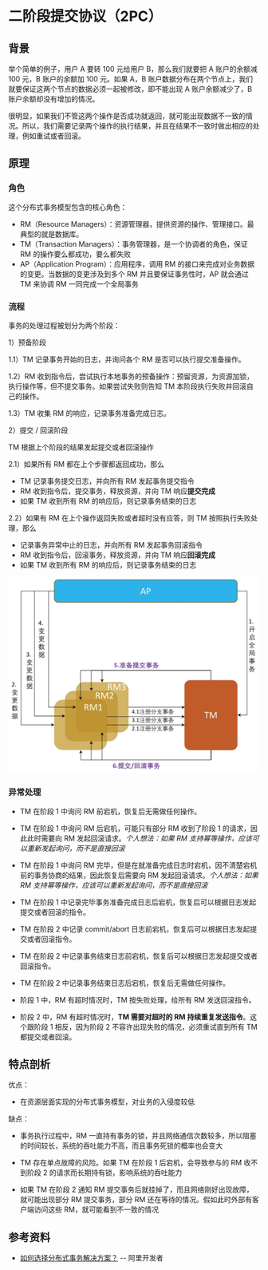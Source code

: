 # 二阶段提交协议（2PC）

## 背景

举个简单的例子，用户 A 要转 100 元给用户 B，那么我们就要把 A 账户的余额减 100 元，B 账户的余额加 100 元。如果 A，B 账户数据分布在两个节点上，我们就要保证这两个节点的数据必须一起被修改，即不能出现 A 账户余额减少了，B 账户余额却没有增加的情况。

很明显，如果我们不管这两个操作是否成功就返回，就可能出现数据不一致的情况。所以，我们需要记录两个操作的执行结果，并且在结果不一致时做出相应的处理，例如重试或者回滚。

## 原理

### 角色

这个分布式事务模型包含的核心角色：

- RM（Resource Managers）：资源管理器，提供资源的操作、管理接口。最典型的就是数据库。
- TM（Transaction Managers）：事务管理器，是一个协调者的角色，保证 RM 的操作要么都成功，要么都失败
- AP（Application Program）：应用程序，调用 RM 的接口来完成对业务数据的变更。当数据的变更涉及到多个 RM 并且要保证事务性时，AP 就会通过 TM 来协调 RM 一同完成一个全局事务

### 流程

事务的处理过程被划分为两个阶段：

1）预备阶段

1.1）TM 记录事务开始的日志，并询问各个 RM 是否可以执行提交准备操作。

1.2）RM 收到指令后，尝试执行本地事务的预备操作：预留资源，为资源加锁，执行操作等，但不提交事务。如果尝试失败则告知 TM 本阶段执行失败并回滚自己的操作。

1.3）TM 收集 RM 的响应，记录事务准备完成日志。

2）提交 / 回滚阶段

TM 根据上个阶段的结果发起提交或者回滚操作

2.1）如果所有 RM 都在上个步骤都返回成功，那么

- TM 记录事务提交日志，并向所有 RM 发起事务提交指令
- RM 收到指令后，提交事务，释放资源，并向 TM 响应**提交完成**
- 如果 TM 收到所有 RM 的响应后，则记录事务结束的日志

2.2）如果有 RM 在上个操作返回失败或者超时没有应答，则 TM 按照执行失败处理，那么

- 记录事务异常中止的日志，并向所有 RM 发起事务回滚指令
- RM 收到指令后，回滚事务，释放资源，并向 TM 响应**回滚完成**
- 如果 TM 收到所有 RM 的响应后，则记录事务结束的日志

![20220819002227](https://raw.githubusercontent.com/YanQiu0207/image/main/20220819002227.png)

### 异常处理

- TM 在阶段 1 中询问 RM 前宕机，恢复后无需做任何操作。

- TM 在阶段 1 中询问 RM 后宕机，可能只有部分 RM 收到了阶段 1 的请求，因此此时需要向 RM 发起回滚请求。*个人想法：如果 RM 支持幂等操作，应该可以重新发起询问，而不是直接回滚*

- TM 在阶段 1 中询问 RM 完毕，但是在就准备完成日志时宕机，因不清楚宕机前的事务协商的结果，因此恢复后需要向 RM 发起回滚请求。*个人想法：如果 RM 支持幂等操作，应该可以重新发起询问，而不是直接回滚*

- TM 在阶段 1 中记录完毕事务准备完成日志后宕机，恢复后可以根据日志发起提交或者回滚的指令。

- TM 在阶段 2 中记录 commit/abort 日志前宕机，恢复后可以根据日志发起提交或者回滚指令。

- TM 在阶段 2 中记录事务结束日志前宕机，恢复后可以根据日志发起提交或者回滚指令。

- TM 在阶段 2 中记录事务结束日志后宕机，恢复后无需做任何操作。

- 阶段 1 中，RM 有超时情况时，TM 按失败处理，给所有 RM 发送回滚指令。

- 阶段 2 中，RM 有超时情况时，**TM 需要对超时的 RM 持续重复发送指令**。这个跟阶段 1 相反，因为阶段 2 不容许出现失败的情况，必须重试直到所有 TM 都提交或者回滚。

## 特点剖析

优点：

- 在资源层面实现的分布式事务模型，对业务的入侵度较低

缺点：

- 事务执行过程中，RM 一直持有事务的锁，并且网络通信次数较多，所以阻塞的时间较长，系统的吞吐能力不高，而且事务死锁的概率也会变大

- TM 存在单点故障的风险。如果 TM 在阶段 1 后宕机，会导致参与的 RM 收不到阶段 2 的请求而长期持有锁，影响系统的吞吐能力

- 如果 TM 在阶段 2 通知 RM 提交事务后就挂掉了，而且网络刚好出现故障，就可能出现部分 RM 提交事务，部分 RM 还在等待的情况。假如此时外部有客户端访问这些 RM，就可能看到不一致的情况

## 参考资料

- [如何选择分布式事务解决方案？](https://mp.weixin.qq.com/s/2AL3uJ5BG2X3Y2Vxg0XqnQ) -- 阿里开发者